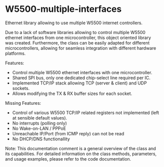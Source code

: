 # W5500-multiple-interfaces
Ethernet library allowing to use multiple W5500 internet controllers.

Due to a lack of software libraries allowing to control multiple W5500 ethernet interfaces from one microcontroller, this object oriented library was created. Furthermore, the class can be easily adapted for different microcontrollers, allowing for seamless integration with different hardware platforms.

Features:
- Control multiple W5500 ethernet interfaces with one microcontroller.
- Shared SPI bus, only one dedicated chip-select line required per IC.
- Implemented TCP/IP stack allowing TCP (server & client) and UDP sockets.
- Allows modifying the TX & RX buffer sizes for each socket.

Missing Features:
- Control of various W5500 TCP/IP related registers not implemented (left at sensible default values).
- No interrupts (polling only)
- No Wake-on-LAN / PPPoE
- Unreachable IP/Port (from ICMP reply) can not be read
- No DHCP/DNS functionallity

Note: This documentation comment is a general overview of the class and its capabilities. For detailed information on the class methods, parameters, and usage examples, please refer to the code documentation.
